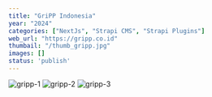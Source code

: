 ```yaml
---
title: "GriPP Indonesia"
year: "2024"
categories: ["NextJs", "Strapi CMS", "Strapi Plugins"]
web_url: "https://gripp.co.id"
thumbail: "/thumb_gripp.jpg"
images: []
status: 'publish'
---
```


![gripp-1](/gripp-1.jpg)
![gripp-2](/gripp-2.jpg)
![gripp-3](/gripp-3.jpg)